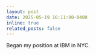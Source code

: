 ```yaml
---
layout: post
date: 2025-05-19 16:11:00-0400
inline: true
related_posts: false
---
```

Began my position at IBM in NYC.

